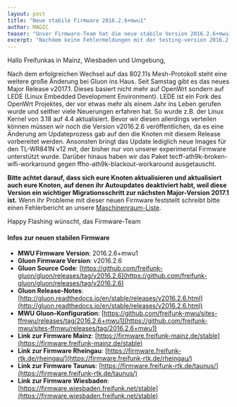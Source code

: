 ```yaml
---
layout: post
title: "Neue stabile Firmware 2016.2.6+mwu1"
author: MAGIC
teaser: "Unser Firmware-Team hat die neue stabile Version 2016.2.6+mwu1 der Freifunk-Firmware veröffentlicht."
excerpt: "Nachdem keine Fehlermeldungen mit der testing-version 2016.2.6+mwu1 eingegangen sind, ist diese Version nun wie angekündigt *stable*."
---
```


Hallo Freifunkas in Mainz, Wiesbaden und Umgebung,

Nach dem erfolgreichen Wechsel auf das 802.11s Mesh-Protokoll steht eine weitere große Änderung bei Gluon ins Haus. Seit Samstag gibt es das neues Major Release v2017.1. Dieses basiert nicht mehr auf OpenWrt sondern auf LEDE (Linux Embedded Development Environment). LEDE ist ein Fork des OpenWrt Projektes, der vor etwas mehr als einem Jahr ins Leben gerufen wurde und seither viele Neuerungen erfahren hat. So wurde z.B.
der Linux Kernel von 3.18 auf 4.4 aktualisiert. Bevor wir diesen allerdings verteilen können müssen wir noch die Version v2016.2.6 veröffentlichen, da es eine Änderung am Updateprozess gab auf den die Knoten mit diesem Release vorbereitet werden. Ansonsten bringt das Update lediglich neue Images für den TL-WR841N v12 mit, der bisher nur von unserer experimental Firmware unterstützt wurde. Darüber hinaus haben wir das Paket tecff-ath9k-broken-wifi-workaround gegen ffho-ath9k-blackout-workaround ausgetauscht.

**Bitte achtet darauf, dass sich eure Knoten aktualisieren und aktualisiert auch eure Knoten, auf denen ihr Autoupdates deaktiviert habt, weil diese Version ein wichtiger Migrationsschritt zur nächsten Major-Version 2017.1 ist.**
Wenn ihr Probleme mit dieser neuen Firmware feststellt schreibt bitte einen Fehlerbericht an unsere [Maschinenraum-Liste](https://lists.freifunk-mwu.de/mailman/listinfo/maschinenraum).

Happy Flashing wünscht,
das Firmware-Team

#### Infos zur neuen stabilen Firmware

* **MWU Firmware Version**: 2016.2.6+mwu1
* **Gluon Firmware Version**: v2016.2.6
* **Gluon Source Code**: [https://github.com/freifunk-gluon/gluon/releases/tag/v2016.2.6](https://github.com/freifunk-gluon/gluon/releases/tag/v2016.2.6)
* **Gluon Release-Notes**: [http://gluon.readthedocs.io/en/stable/releases/v2016.2.6.html](http://gluon.readthedocs.io/en/stable/releases/v2016.2.6.html)
* **MWU Gluon-Konfiguration**: [https://github.com/freifunk-mwu/sites-ffmwu/releases/tag/2016.2.6+mwu1](https://github.com/freifunk-mwu/sites-ffmwu/releases/tag/2016.2.6+mwu1)
* **Link zur Firmware Mainz**: [https://firmware.freifunk-mainz.de/stable](https://firmware.freifunk-mainz.de/stable)
* **Link zur Firmware Rheingau**: [https://firmware.freifunk-rtk.de/rheingau/](https://firmware.freifunk-rtk.de/rheingau/)
* **Link zur Firmware Taunus**: [https://firmware.freifunk-rtk.de/taunus/](https://firmware.freifunk-rtk.de/taunus/)
* **Link zur Firmware Wiesbaden**: [https://firmware.wiesbaden.freifunk.net/stable](https://firmware.wiesbaden.freifunk.net/stable)
